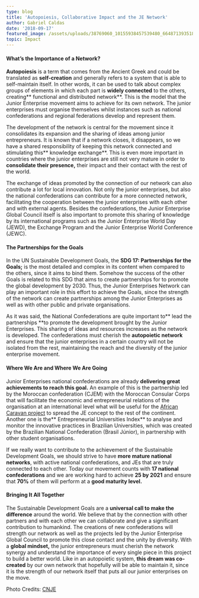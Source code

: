 ```yaml
---
type: blog
title: 'Autopoiesis, Collaborative Impact and the JE Network'
author: Gabriel Caldas
date: '2018-09-17'
featured_image: /assets/uploads/38769060_10155938457539480_6648713935186821120_o.jpg
topic: Impact
---
```

#### What’s the Importance of a Network?

**Autopoiesis** is a term that comes from the Ancient Greek and could be translated as **self-creation** and generally refers to a system that is able to self-maintain itself. In other words, it can be used to talk about complex groups of elements in which each part is **widely connected** to the others, creating** functional and distributed network**. This is the model that the Junior Enterprise movement aims to achieve for its own network. The junior enterprises must organise themselves whilst instances such as national confederations and regional federations develop and represent them.

The development of the network is central for the movement since it consolidates its expansion and the sharing of ideas among junior entrepreneurs. It is known that if a network closes, it disappears, so we have a shared responsibility of keeping this network connected and stimulating this** knowledge exchange**. This is even more important in countries where the junior enterprises are still not very mature in order to **consolidate their presence,** their impact and their contact with the rest of the world.

The exchange of ideas promoted by the connection of our network can also contribute a lot for local innovation. Not only the junior enterprises, but also the national confederations can contribute for a more connected network, facilitating the cooperation between the junior enterprises with each other and with external agents. Besides the confederations, the Junior Enterprise Global Council itself is also important to promote this sharing of knowledge by its international programs such as the Junior Enterprise World Day (JEWD), the Exchange Program and the Junior Enterprise World Conference (JEWC).

#### The Partnerships for the Goals

In the UN Sustainable Development Goals, the **SDG 17: Partnerships for the Goals;** is the most detailed and complex in its content when compared to the others, since it aims to bind them. Somehow the success of the other Goals is related to this SDG that aims to create partnerships for to promote the global development by 2030. Thus, the Junior Enterprises Network can play an important role in this effort to achieve the Goals, since the strength of the network can create partnerships among the Junior Enterprises as well as with other public and private organisations.

As it was said, the National Confederations are quite important to** lead the partnerships **to promote the development brought by the Junior Enterprises. This sharing of ideas and resources increases as the network is developed. The confederations must cherish the **autopoietic network** and ensure that the junior enterprises in a certain country will not be isolated from the rest, maintaining the reach and the diversity of the junior enterprise movement.

#### Where We Are and Where We Are Going

Junior Enterprises national confederations are already **delivering great achievements to reach this goal.** An example of this is the partnership led by the Moroccan confederation (CJEM) with the Moroccan Consular Corps that will facilitate the economic and entrepreneurial relations of the organisation at an international level what will be useful for the [African Caravan project](http://aujourdhui.ma/emploi/partenariat-la-cjem-soffre-un-rayonnement-consulaire) to spread the JE concept to the rest of the continent. Another one is the** Entrepreneurial Universities Index** to analyse and monitor the innovative practices in Brazilian Universities, which was created by the Brazilian National Confederation (Brasil Júnior), in partnership with other student organisations.

If we really want to contribute to the achievement of the Sustainable Development Goals, we should strive to have **more mature national networks**, with active national confederations, and JEs that are truly connected to each other. Today our movement counts with **17 national confederations** and we are working hard to achieve **25 by 2021** and ensure that **70%** of them will perform at a **good maturity level.**

#### Bringing It All Together

The Sustainable Development Goals are a **universal call to make the difference** around the world. We believe that by the connection with other partners and with each other we can collaborate and give a significant contribution to humankind. The creations of new confederations will strength our network as well as the projects led by the Junior Enterprise Global Council to promote this close contact and the unity by diversity. With a **global mindset,** the junior entrepreneurs must cherish the network synergy and understand the importance of every single piece in this project to build a better world. Like in an autopoietic system, **this dream was co-created** by our own network that hopefully will be able to maintain it, since it is the strength of our network itself that puts all our junior enterprises on the move.

Photo Credits: [CNJE](https://www.facebook.com/junior.entreprises/photos/a.10155938452869480/10155938457514480/?type=3&theater)
